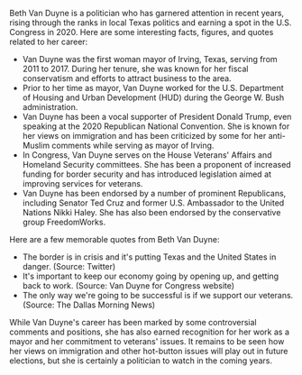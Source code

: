 Beth Van Duyne is a politician who has garnered attention in recent years, rising through the ranks in local Texas politics and earning a spot in the U.S. Congress in 2020. Here are some interesting facts, figures, and quotes related to her career:

- Van Duyne was the first woman mayor of Irving, Texas, serving from 2011 to 2017. During her tenure, she was known for her fiscal conservatism and efforts to attract business to the area.
- Prior to her time as mayor, Van Duyne worked for the U.S. Department of Housing and Urban Development (HUD) during the George W. Bush administration.
- Van Duyne has been a vocal supporter of President Donald Trump, even speaking at the 2020 Republican National Convention. She is known for her views on immigration and has been criticized by some for her anti-Muslim comments while serving as mayor of Irving.
- In Congress, Van Duyne serves on the House Veterans' Affairs and Homeland Security committees. She has been a proponent of increased funding for border security and has introduced legislation aimed at improving services for veterans.
- Van Duyne has been endorsed by a number of prominent Republicans, including Senator Ted Cruz and former U.S. Ambassador to the United Nations Nikki Haley. She has also been endorsed by the conservative group FreedomWorks.

Here are a few memorable quotes from Beth Van Duyne:

- The border is in crisis and it's putting Texas and the United States in danger. (Source: Twitter)
- It's important to keep our economy going by opening up, and getting back to work. (Source: Van Duyne for Congress website)
- The only way we're going to be successful is if we support our veterans. (Source: The Dallas Morning News)

While Van Duyne's career has been marked by some controversial comments and positions, she has also earned recognition for her work as a mayor and her commitment to veterans' issues. It remains to be seen how her views on immigration and other hot-button issues will play out in future elections, but she is certainly a politician to watch in the coming years.
